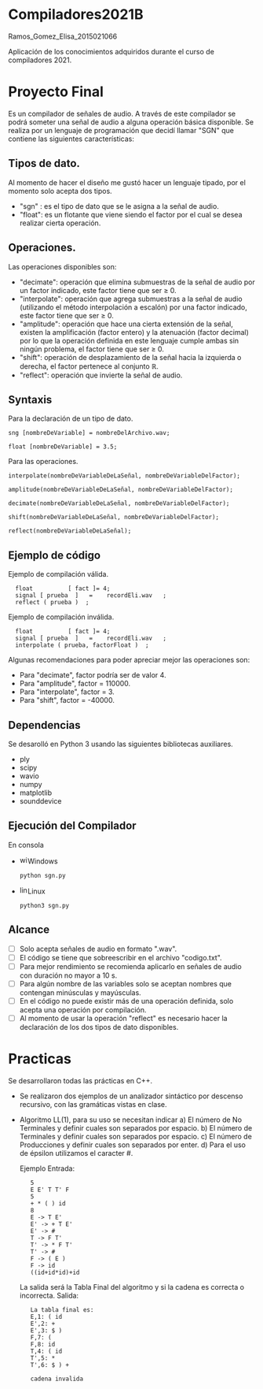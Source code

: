 # Compiladores2021B
Ramos_Gomez_Elisa_2015021066 


Aplicación de los conocimientos adquiridos durante el curso de compiladores 2021.

# Proyecto Final 

Es un compilador de señales de audio. 
   A través de este compilador se podrá someter una señal de audio a alguna operación básica disponible. Se realiza por un lenguaje de programación 
   que decidí llamar "SGN" que contiene las siguientes características: 
   ## Tipos de dato.
   Al momento de hacer el diseño me gustó hacer un lenguaje tipado, por el momento solo acepta dos tipos.
   - "sgn" : es el tipo de dato que se le asigna a la señal de audio.
   - "float": es un flotante que viene siendo el factor por el cual se desea realizar cierta operación.
        
   ## Operaciones.
   Las operaciones disponibles son:
   - "decimate": operación que elimina submuestras de la señal de audio por un factor indicado, este factor tiene que ser ≥ 0. 
   - "interpolate": operación que agrega submuestras a la señal de audio (utilizando el método interpolación a escalón) por una factor indicado, este factor tiene que ser ≥ 0.
   - "amplitude": operación que hace una cierta extensión de la señal, existen la amplificación (factor entero) y la atenuación (factor decimal) por lo que la operación definida en este lenguaje cumple ambas sin ningún problema, el factor tiene que ser ≥ 0.
   - "shift": operación de desplazamiento de la señal hacia la izquierda o derecha, el factor pertenece al conjunto ℝ.
   - "reflect": operación que invierte la señal de audio.

   ## Syntaxis
   Para la declaración de un tipo de dato. 
   
   ```sng [nombreDeVariable] = nombreDelArchivo.wav;```
   
   ```float [nombreDeVariable] = 3.5;```
   
   Para las operaciones.
   
   ```interpolate(nombreDeVariableDeLaSeñal, nombreDeVariableDelFactor);```
   
   ```amplitude(nombreDeVariableDeLaSeñal, nombreDeVariableDelFactor);```
   
   ```decimate(nombreDeVariableDeLaSeñal, nombreDeVariableDelFactor);```
   
   ```shift(nombreDeVariableDeLaSeñal, nombreDeVariableDelFactor);```
   
   ```reflect(nombreDeVariableDeLaSeñal);```
   
  
   
   ## Ejemplo de código 
   Ejemplo de compilación válida.
      
      float          [ fact ]= 4;
      signal [ prueba  ]   =    recordEli.wav   ;
      reflect ( prueba )  ; 
      
      
   Ejemplo de compilación inválida.
      
      
      float          [ fact ]= 4;
      signal [ prueba  ]   =    recordEli.wav   ;
      interpolate ( prueba, factorFloat )  ; 
      
   Algunas recomendaciones para poder apreciar mejor las operaciones son:
   - Para "decimate", factor podría ser de valor 4.
   - Para "amplitude", factor = 110000.
   - Para "interpolate", factor = 3.
   - Para "shift", factor = -40000.
      
   ## Dependencias
   Se desarolló en Python 3 usando las siguientes bibliotecas auxiliares.
   - ply 
   - scipy
   - wavio
   - numpy
   - matplotlib
   - sounddevice

   ## Ejecución del Compilador
   En consola
   
   - <img src="https://raw.githubusercontent.com/FortAwesome/Font-Awesome/master/svgs/brands/windows.svg" alt="windows" width="16" height="16"/>Windows</a> 
         
         python sgn.py
         
   - <img src="https://raw.githubusercontent.com/FortAwesome/Font-Awesome/master/svgs/brands/linux.svg" alt="linux" width="16" height="16"/>Linux</a>
         
         python3 sgn.py

   ## Alcance
   - [ ] Solo acepta señales de audio en formato ".wav".
   - [ ] El código se tiene que sobreescribir en el archivo "codigo.txt".
   - [ ] Para mejor rendimiento se recomienda aplicarlo en señales de audio con duración no mayor a 10 s.
   - [ ] Para algún nombre de las variables solo se aceptan nombres que contengan minúsculas y mayúsculas.
   - [ ] En el código no puede existir más de una operación definida, solo acepta una operación por compilación.
   - [ ] Al momento de usar la operación "reflect" es necesario hacer la declaración de los dos tipos de dato disponibles.

# Practicas 
Se desarrollaron todas las prácticas en C++. 
- Se realizaron dos ejemplos de un analizador sintáctico por descenso recursivo, con las gramáticas vistas en clase.
- Algoritmo LL(1), para su uso se necesitan indicar 
   a) El número de No Terminales y definir cuales son separados por espacio.
   b) El número de Terminales y definir cuales son separados por espacio.
   c) El número de Producciones y definir cuales son separados por enter.
   d) Para el uso de épsilon utilizamos el caracter #.
   
   Ejemplo
   Entrada:
   
         5
         E E' T T' F
         5
         + * ( ) id
         8
         E -> T E'
         E' -> + T E'
         E' -> #
         T -> F T'
         T' -> * F T'
         T' -> #
         F -> ( E )
         F -> id
         ((id+id*id)+id
         
    La salida será la Tabla Final del algoritmo y si la cadena es correcta o incorrecta.
    Salida: 
    
         La tabla final es:
         E,1: ( id
         E',2: +
         E',3: $ )
         F,7: (
         F,8: id
         T,4: ( id
         T',5: *
         T',6: $ ) +
         
         cadena invalida
         
    
        
     
    
